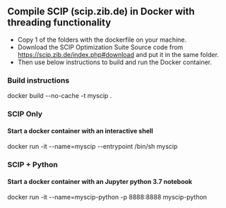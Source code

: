 ## Compile SCIP (scip.zib.de) in Docker with threading functionality
- Copy 1 of the folders with the dockerfile on your machine.
- Download the SCIP Optimization Suite Source code from https://scip.zib.de/index.php#download and put it in the same folder.
- Then use below instructions to build and run the Docker container.

### Build instructions
docker build --no-cache -t myscip .

### SCIP Only
#### Start a docker container with an interactive shell
docker run -it --name=myscip --entrypoint /bin/sh myscip

### SCIP + Python
#### Start a docker container with an Jupyter python 3.7 notebook
docker run -it --name=myscip-python -p 8888:8888 myscip-python

